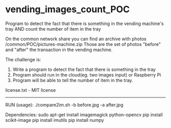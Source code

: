 # vending_images_count_POC
Program to detect the fact that there is something in the vending machine's tray AND count the number of item in the tray

On the common network share you can find an archive with photos /common/POC/pictures-machine.zip
Those are the set of photos "before" and "after" the transaction in the vending machine.

The challenge is:
1. Write a program to detect the fact that there is something in the tray
2. Program should run in the cloud(eg. two images input) or Raspberry Pi
3. Program will be able to tell the number of item in the tray.

license.txt - MIT license
***************************************************************************************
RUN (usage):
./compare2im.sh -b before.jpg -a after.jpg

Dependencies:
sudo apt-get install imagemagick python-opencv
pip install scikit-image
pip install imutils
pip install numpy
